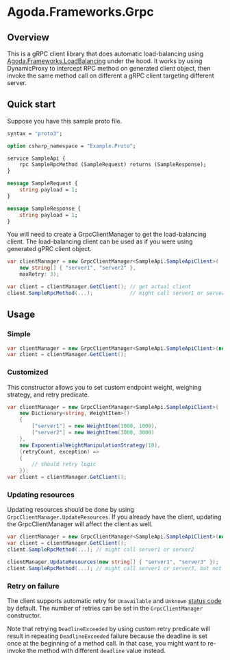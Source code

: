 # Agoda.Frameworks.Grpc

## Overview
This is a gRPC client library that does automatic load-balancing using [Agoda.Frameworks.LoadBalancing](./load-balancing.md) under the hood.
It works by using DynamicProxy to intercept RPC method on generated client object,
then invoke the same method call on different a gRPC client targeting different server.

## Quick start
Suppose you have this sample proto file.
```proto
syntax = "proto3";

option csharp_namespace = "Example.Proto";

service SampleApi {
    rpc SampleRpcMethod (SampleRequest) returns (SampleResponse);
}

message SampleRequest {
    string payload = 1;
}

message SampleResponse {
    string payload = 1;
}
```

You will need to create a GrpcClientManager to get the load-balancing client.
The load-balancing client can be used as if you were using generated gPRC client object.
```c#
var clientManager = new GrpcClientManager<SampleApi.SampleApiClient>(
    new string[] { "server1", "server2" },
    maxRetry: 3);

var client = clientManager.GetClient(); // get actual client
client.SampleRpcMethod(...);            // might call server1 or server2
```

## Usage

### Simple
```c#
var clientManager = new GrpcClientManager<SampleApi.SampleApiClient>(new string[] { "server1" }, maxRetry: 3);
var client = clientManager.GetClient();
```

### Customized
This constructor allows you to set custom endpoint weight, weighing strategy, and retry predicate.
```c#
var clientManager = new GrpcClientManager<SampleApi.SampleApiClient>(
    new Dictionary<string, WeightItem>()
    {
        ["server1"] = new WeightItem(1000, 1000),
        ["server2"] = new WeightItem(3000, 3000)
    },
    new ExponentialWeightManipulationStrategy(10),
    (retryCount, exception) =>
    {
        // should retry logic
    });
var client = clientManager.GetClient();
```

### Updating resources

Updating resources should be done by using `GrpcClientManager.UpdateResources`.
If you already have the client, updating the GrpcClientManager will affect the client as well.
```c#
var clientManager = new GrpcClientManager<SampleApi.SampleApiClient>(new string[] { "server1", "server2" });
var client = clientManager.GetClient();
client.SampleRpcMethod(...); // might call server1 or server2

clientManager.UpdateResources(new string[] { "server1", "server3" });
client.SampleRpcMethod(...); // might call server1 or server3, but not server2
```

### Retry on failure
The client supports automatic retry for `Unavailable` and `Unknown` [status code](https://github.com/grpc/grpc/blob/master/doc/statuscodes.md) by default.
The number of retries can be set in the `GrpcClientManager` constructor.

Note that retrying `DeadlineExceeded` by using custom retry predicate will result in repeating `DeadlineExceeded` failure because the deadline is set once at the beginning of a method call.
In that case, you might want to re-invoke the method with different `deadline` value instead.

